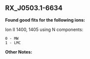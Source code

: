 ## RX_J0503.1-6634
**Found good fits for the following ions:**

Ion II 1400, 1405 using N components:
```
0 - MW
1 - LMC
```


**Other Notes:**


